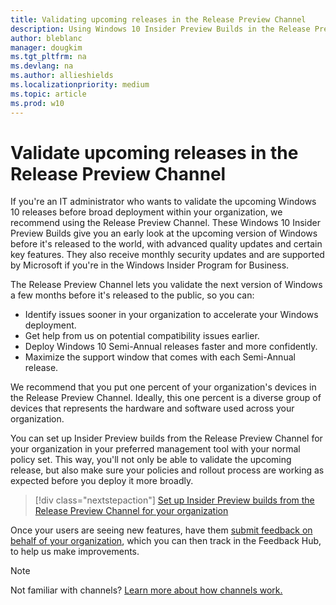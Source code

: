 ```yaml
---
title: Validating upcoming releases in the Release Preview Channel 
description: Using Windows 10 Insider Preview Builds in the Release Preview Channel to validate upcoming releases of Windows
author: bleblanc
manager: dougkim
ms.tgt_pltfrm: na
ms.devlang: na
ms.author: allieshields
ms.localizationpriority: medium
ms.topic: article
ms.prod: w10
---
```


# Validate upcoming releases in the Release Preview Channel

If you're an IT administrator who wants to validate the upcoming Windows 10 releases before broad deployment within your organization, we recommend using the Release Preview Channel. These Windows 10 Insider Preview Builds give you an early look at the upcoming version of Windows before it's released to the world, with advanced quality updates and certain key features. They also receive monthly security updates and are supported by Microsoft if you're in the Windows Insider Program for Business.

The Release Preview Channel lets you validate the next version of Windows a few months before it's released to the public, so you can:

* Identify issues sooner in your organization to accelerate your Windows deployment.
* Get help from us on potential compatibility issues earlier.
* Deploy Windows 10 Semi-Annual releases faster and more confidently.
* Maximize the support window that comes with each Semi-Annual release.

We recommend that you put one percent of your organization's devices in the Release Preview Channel. Ideally, this one percent is a diverse group of devices that represents the hardware and software used across your organization. 

You can set up Insider Preview builds from the Release Preview Channel for your organization in your preferred management tool with your normal policy set. This way, you'll not only be able to validate the upcoming release, but also make sure your policies and rollout process are working as expected before you deploy it more broadly. 

> [!div class="nextstepaction"]
> [Set up Insider Preview builds from the Release Preview Channel for your organization](./manage-builds.md)

Once your users are seeing new features, have them [submit feedback on behalf of your organization](./feedback.md), which you can then track in the Feedback Hub, to help us make improvements. 

> [!NOTE] 
> Not familiar with channels? [Learn more about how channels work.](../flighting.md)